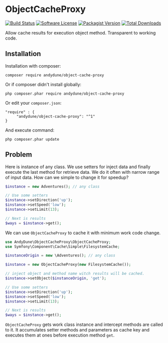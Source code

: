 # ObjectCacheProxy

[![Build Status](https://travis-ci.org/AndyDune/ObjectCacheProxy.svg?branch=master)](https://travis-ci.org/AndyDune/ObjectCacheProxy)
[![Software License](https://img.shields.io/badge/license-MIT-brightgreen.svg?style=flat-square)](LICENSE)
[![Packagist Version](https://img.shields.io/packagist/v/andydune/object-cache-proxy.svg?style=flat-square)](https://packagist.org/packages/andydune/object-cache-proxy)
[![Total Downloads](https://img.shields.io/packagist/dt/andydune/object-cache-proxy.svg?style=flat-square)](https://packagist.org/packages/andydune/object-cache-proxy)


Allow cache results for execution object method. Transparent to working code.

Installation
------------

Installation with composer:

```
composer require andydune/object-cache-proxy
```
Or if composer didn't install globally:
```
php composer.phar require andydune/object-cache-proxy
```
Or edit your `composer.json`:
```
"require" : {
     "andydune/object-cache-proxy": "^1"
}

```
And execute command:
```
php composer.phar update
```

Problem
------------

Here is instance of any class. We use setters for inject data and finally execute the last method for retrieve data.
We do it often with narrow range of input data. How can we simple to change it for speedup?

```php
$instance = new Adventures(); // any class

// Use some setters 
$instance->setDirection('up');
$instance->setSpeed('low');
$instance->setLimit(13);

// Next is results
$ways = $instance->get(); 
```

We can use `ObjectCacheProxy` to cache it with minimum work code change.   

```php
use AndyDune\ObjectCacheProxy\ObjectCacheProxy;
use Symfony\Component\Cache\Simple\FilesystemCache;

$instanceOrigin = new \Adventures(); // any class

$instance = new ObjectCacheProxy(new FilesystemCache());

// inject object and method name witch results will be cached. 
$instance->setObject($instanceOrigin, 'get');

// Use some setters 
$instance->setDirection('up');
$instance->setSpeed('low');
$instance->setLimit(13);

// Next is results
$ways = $instance->get(); 
```

`ObjectCacheProxy` gets work class instance and intercept methods are called to it. 
It accumulates setter methods and parameters as cache key and executes them at ones before execution method `get`. 
      

